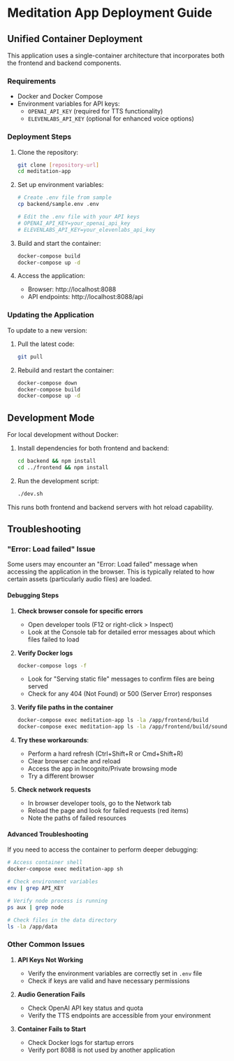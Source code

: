 # Meditation App Deployment Guide

## Unified Container Deployment

This application uses a single-container architecture that incorporates both the frontend and backend components.

### Requirements

- Docker and Docker Compose
- Environment variables for API keys:
  - `OPENAI_API_KEY` (required for TTS functionality)
  - `ELEVENLABS_API_KEY` (optional for enhanced voice options)

### Deployment Steps

1. Clone the repository:
   ```bash
   git clone [repository-url]
   cd meditation-app
   ```

2. Set up environment variables:
   ```bash
   # Create .env file from sample
   cp backend/sample.env .env
   
   # Edit the .env file with your API keys
   # OPENAI_API_KEY=your_openai_api_key
   # ELEVENLABS_API_KEY=your_elevenlabs_api_key
   ```

3. Build and start the container:
   ```bash
   docker-compose build
   docker-compose up -d
   ```

4. Access the application:
   - Browser: http://localhost:8088
   - API endpoints: http://localhost:8088/api

### Updating the Application

To update to a new version:

1. Pull the latest code:
   ```bash
   git pull
   ```

2. Rebuild and restart the container:
   ```bash
   docker-compose down
   docker-compose build
   docker-compose up -d
   ```

## Development Mode

For local development without Docker:

1. Install dependencies for both frontend and backend:
   ```bash
   cd backend && npm install
   cd ../frontend && npm install
   ```

2. Run the development script:
   ```bash
   ./dev.sh
   ```

This runs both frontend and backend servers with hot reload capability.

## Troubleshooting

### "Error: Load failed" Issue

Some users may encounter an "Error: Load failed" message when accessing the application in the browser. This is typically related to how certain assets (particularly audio files) are loaded.

#### Debugging Steps

1. **Check browser console for specific errors**
   - Open developer tools (F12 or right-click > Inspect)
   - Look at the Console tab for detailed error messages about which files failed to load

2. **Verify Docker logs**
   ```bash
   docker-compose logs -f
   ```
   - Look for "Serving static file" messages to confirm files are being served
   - Check for any 404 (Not Found) or 500 (Server Error) responses

3. **Verify file paths in the container**
   ```bash
   docker-compose exec meditation-app ls -la /app/frontend/build
   docker-compose exec meditation-app ls -la /app/frontend/build/sounds
   ```

4. **Try these workarounds**:
   - Perform a hard refresh (Ctrl+Shift+R or Cmd+Shift+R)
   - Clear browser cache and reload
   - Access the app in Incognito/Private browsing mode
   - Try a different browser

5. **Check network requests**
   - In browser developer tools, go to the Network tab
   - Reload the page and look for failed requests (red items)
   - Note the paths of failed resources

#### Advanced Troubleshooting

If you need to access the container to perform deeper debugging:

```bash
# Access container shell
docker-compose exec meditation-app sh

# Check environment variables
env | grep API_KEY

# Verify node process is running
ps aux | grep node

# Check files in the data directory
ls -la /app/data
```

### Other Common Issues

1. **API Keys Not Working**
   - Verify the environment variables are correctly set in `.env` file
   - Check if keys are valid and have necessary permissions

2. **Audio Generation Fails**
   - Check OpenAI API key status and quota
   - Verify the TTS endpoints are accessible from your environment

3. **Container Fails to Start**
   - Check Docker logs for startup errors
   - Verify port 8088 is not used by another application